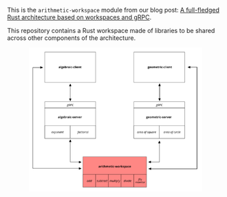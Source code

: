 This is the `arithmetic-workspace` module from our blog post: [A full-fledged Rust architecture based on workspaces and gRPC](https://blog.nullnet.ai/blog/workspaces-grpc).

This repository contains a Rust workspace made of libraries to be shared across other components of the architecture.

<div align="center">
  <picture>
    <img src="./diagram.png" alt="Architecture diagram" width="80%"/>
  </picture>
</div>